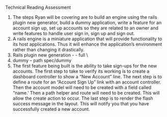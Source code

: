<p>Technical Reading Assessment</p>

<ol>
<li>The steps Ryan will be covering are to build an engine using the rails plugin new generator, build a dummy application, write a feature for an account sign up, set up accounts so they are related to an owner and write features to handle user sign in, sign up and sign out.</li>
<li>A rails engine is a miniature application that will provide functionality to its host applications. Thus it will enhance the application’s environment rather than changing it drastically.</li>
<li>Rails plugin new generation     - - full   \</li>
<li>dummy – path   spec/dummy</li></ul></li>
<li>The first feature being built is the ability to take sign-ups for the new accounts. The first step to take to verify its working is to create a dashboard controller to show a “New Account” line. The next step is to define a route for an “Account Sign Up” link with an account controller. Then the account model will need to be created with a field called “name.’ Then a path helper and route will need to be created. This will allow the create action to occur. The last step is to render the flash success message in the layout. This will notify you that you have successfully created a new account.</li>
</ol>
